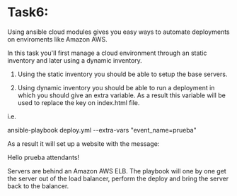 # Task6:

Using ansible cloud modules gives you easy ways to automate deployments on enviroments like Amazon AWS.

In this task you'll first manage a cloud environment through an static inventory and later using a dynamic inventory.

1. Using the static inventory you should be able to setup the base servers.

2. Using dynamic inventory you should be able to run a deployment in which you should give an extra variable. As a result this variable will be used to replace the key on index.html file.

i.e.

ansible-playbook deploy.yml --extra-vars "event_name=prueba"

As a result it will set up a website with the message:

Hello prueba attendants!

Servers are behind an Amazon AWS ELB. The playbook will one by one get the server out of the load balancer, perform the deploy and bring the server back to the balancer.
